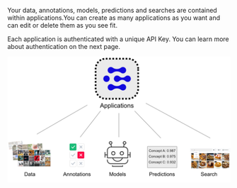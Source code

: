Your data, annotations, models, predictions and searches are contained within applications.You can create as many applications as you want and can edit or delete them as you see fit. 

Each application is authenticated with a unique API Key. You can learn more about authentication on the next page.

![image showing the edit app button on the Manage Application page](/images/applications.jpg)
